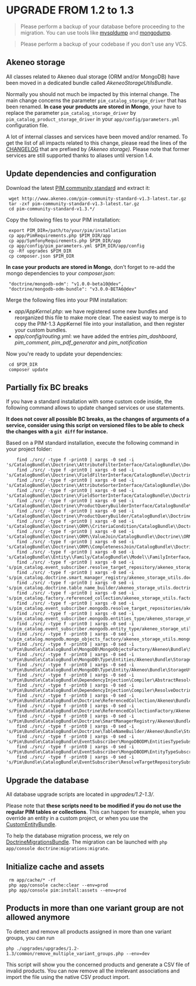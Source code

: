 # UPGRADE FROM 1.2 to 1.3

> Please perform a backup of your database before proceeding to the migration. You can use tools like  [mysqldump](http://dev.mysql.com/doc/refman/5.1/en/mysqldump.html) and [mongodump](http://docs.mongodb.org/manual/reference/program/mongodump/).

> Please perform a backup of your codebase if you don't use any VCS.

## Akeneo storage

All classes related to Akeneo dual storage (ORM and/or MongoDB) have been moved in a dedicated bundle called *AkeneoStorageUtilsBundle*.

Normally you should not much be impacted by this internal change. The main change concerns the parameter `pim_catalog_storage_driver` that has been renamed. 
**In case your products are stored in Mongo**,  your have to replace the parameter `pim_catalog_storage_driver` by `pim_catalog_product_storage_driver` in your `app/config/parameters.yml` configuration file.

A lot of internal classes and services have been moved and/or renamed. To get the list of all impacts related to this change, please read the lines of the [CHANGELOG](https://github.com/akeneo/pim-community-standard/blob/master/CHANGELOG.md) that are prefixed by *(Akeneo storage)*.
Please note that former services are still supported thanks to aliases until version 1.4.

## Update dependencies and configuration

Download the latest [PIM community standard](http://www.akeneo.com/download/) and extract it:

```
 wget http://www.akeneo.com/pim-community-standard-v1.3-latest.tar.gz
 tar -zxf pim-community-standard-v1.3-latest.tar.gz
 cd pim-community-standard-v1.3.*/
```

Copy the following files to your PIM installation:

``` 
 export PIM_DIR=/path/to/your/pim/installation
 cp app/PimRequirements.php $PIM_DIR/app
 cp app/SymfonyRequirements.php $PIM_DIR/app
 cp app/config/pim_parameters.yml $PIM_DIR/app/config
 cp -Rf upgrades $PIM_DIR
 cp composer.json $PIM_DIR
```

**In case your products are stored in Mongo**, don't forget to re-add the mongo dependencies to your *composer.json*:

```
 "doctrine/mongodb-odm": "v1.0.0-beta10@dev",
 "doctrine/mongodb-odm-bundle": "v3.0.0-BETA6@dev"
```

Merge the following files into your PIM installation:
 - *app/AppKernel.php*: we have registered some new bundles and reorganized this file to make more clear. The easiest way to merge is to copy the PIM-1.3 AppKernel file into your installation, and then register your custom bundles.
 - *app/config/routing.yml*: we have added the entries *pim_dashboard*, *pim_comment*, *pim_pdf_generator* and *pim_notification* 

Now you're ready to update your dependencies:

```
 cd $PIM_DIR
 composer update
```

## Partially fix BC breaks

If you have a standard installation with some custom code inside, the following command allows to update changed services or use statements.

**It does not cover all possible BC breaks, as the changes of arguments of a service, consider using this script on versioned files to be able to check the changes with a `git diff` for instance.**

Based on a PIM standard installation, execute the following command in your project folder:

```
    find ./src/ -type f -print0 | xargs -0 sed -i 's/CatalogBundle\\Doctrine\\AttributeFilterInterface/CatalogBundle\\Doctrine\\Query\\AttributeFilterInterface/g'
    find ./src/ -type f -print0 | xargs -0 sed -i 's/CatalogBundle\\Doctrine\\FieldFilterInterface/CatalogBundle\\Doctrine\\Query\\FieldFilterInterface/g'
    find ./src/ -type f -print0 | xargs -0 sed -i 's/CatalogBundle\\Doctrine\\AttributeSorterInterface/CatalogBundle\\Doctrine\\Query\\AttributeSorterInterface/g'
    find ./src/ -type f -print0 | xargs -0 sed -i 's/CatalogBundle\\Doctrine\\FieldSorterInterface/CatalogBundle\\Doctrine\\Query\\FieldSorterInterface/g'
    find ./src/ -type f -print0 | xargs -0 sed -i 's/CatalogBundle\\Doctrine\\ProductQueryBuilderInterface/CatalogBundle\\Doctrine\\Query\\ProductQueryBuilderInterface/g'
    find ./src/ -type f -print0 | xargs -0 sed -i 's/CatalogBundle\\Doctrine\\ProductQueryBuilder/CatalogBundle\\Doctrine\\Query\\ProductQueryBuilder/g'
    find ./src/ -type f -print0 | xargs -0 sed -i 's/CatalogBundle\\Doctrine\\ORM\\CriteriaCondition/CatalogBundle\\Doctrine\\ORM\\Condition\\CriteriaCondition/g'
    find ./src/ -type f -print0 | xargs -0 sed -i 's/CatalogBundle\\Doctrine\\ORM\\ValueJoin/CatalogBundle\\Doctrine\\ORM\\Join\\ValueJoin/g'
    find ./src/ -type f -print0 | xargs -0 sed -i 's/CatalogBundle\\Doctrine\\ORM\\CompletenessJoin/CatalogBundle\\Doctrine\\ORM\\Join\\CompletenessJoin/g'
    find ./src/ -type f -print0 | xargs -0 sed -i 's/CatalogBundle\\Entity\\Family/CatalogBundle\\Model\\FamilyInterface/g'
    find ./src/ -type f -print0 | xargs -0 sed -i 's/pim_catalog.event_subscriber.resolve_target_repository/akeneo_storage_utils.event_subscriber.resolve_target_repository/g'
    find ./src/ -type f -print0 | xargs -0 sed -i 's/pim_catalog.doctrine.smart_manager_registry/akeneo_storage_utils.doctrine.smart_manager_registry/g'
    find ./src/ -type f -print0 | xargs -0 sed -i 's/pim_catalog.doctrine.table_name_builder/akeneo_storage_utils.doctrine.table_name_builder/g'
    find ./src/ -type f -print0 | xargs -0 sed -i 's/pim_catalog.factory.referenced_collection/akeneo_storage_utils.factory.referenced_collection/g'
    find ./src/ -type f -print0 | xargs -0 sed -i 's/pim_catalog.event_subscriber.mongodb.resolve_target_repositories/akeneo_storage_utils.event_subscriber.mongodb.resolve_target_repository/g'
    find ./src/ -type f -print0 | xargs -0 sed -i 's/pim_catalog.event_subscriber.mongodb.entities_type/akeneo_storage_utils.event_subscriber.mongodb.entities_type/g'
    find ./src/ -type f -print0 | xargs -0 sed -i 's/pim_catalog.event_subscriber.mongodb.entity_type/akeneo_storage_utils.event_subscriber.mongodb.entity_type/g'
    find ./src/ -type f -print0 | xargs -0 sed -i 's/pim_catalog.mongodb.mongo_objects_factory/akeneo_storage_utils.mongodb.mongo_objects_factory/g'    
    find ./src/ -type f -print0 | xargs -0 sed -i 's/Pim\Bundle\CatalogBundle\MongoDB\MongoObjectsFactory/Akeneo\Bundle\StorageUtilsBundle\MongoDB\MongoObjectsFactory/g'
    find ./src/ -type f -print0 | xargs -0 sed -i 's/Pim\Bundle\CatalogBundle\MongoDB\Type\Entities/Akeneo\Bundle\StorageUtilsBundle\MongoDB\Type\Entities/g'
    find ./src/ -type f -print0 | xargs -0 sed -i 's/Pim\Bundle\CatalogBundle\MongoDB\Type\Entity/Akeneo\Bundle\StorageUtilsBundle\MongoDB\Type\Entity/g'
    find ./src/ -type f -print0 | xargs -0 sed -i 's/Pim\Bundle\CatalogBundle\DependencyInjection\Compiler\AbstractResolveDoctrineTargetModelsPass/Akeneo\Bundle\StorageUtilsBundle\DependencyInjection\Compiler\AbstractResolveDoctrineTargetModelPass/g'
    find ./src/ -type f -print0 | xargs -0 sed -i 's/Pim\Bundle\CatalogBundle\DependencyInjection\Compiler\ResolveDoctrineTargetRepositoriesPass/Akeneo\Bundle\StorageUtilsBundle\DependencyInjection\Compiler\ResolveDoctrineTargetRepositoryPass/g'
    find ./src/ -type f -print0 | xargs -0 sed -i 's/Pim\Bundle\CatalogBundle\Doctrine\ReferencedCollection/Akeneo\Bundle\StorageUtilsBundle\Doctrine\ReferencedCollection/g'
    find ./src/ -type f -print0 | xargs -0 sed -i 's/Pim\Bundle\CatalogBundle\Doctrine\ReferencedCollectionFactory/Akeneo\Bundle\StorageUtilsBundle\Doctrine\ReferencedCollectionFactory/g'
    find ./src/ -type f -print0 | xargs -0 sed -i 's/Pim\Bundle\CatalogBundle\Doctrine\SmartManagerRegistry/Akeneo\Bundle\StorageUtilsBundle\Doctrine\SmartManagerRegistry/g'
    find ./src/ -type f -print0 | xargs -0 sed -i 's/Pim\Bundle\CatalogBundle\Doctrine\TableNameBuilder/Akeneo\Bundle\StorageUtilsBundle\Doctrine\TableNameBuilder/g'
    find ./src/ -type f -print0 | xargs -0 sed -i 's/Pim\Bundle\CatalogBundle\EventSubscriber\MongoDBODM\EntitiesTypeSubscriber/Akeneo\Bundle\StorageUtilsBundle\EventSubscriber\MongoDBODM\EntitiesTypeSubscriber/g'
    find ./src/ -type f -print0 | xargs -0 sed -i 's/Pim\Bundle\CatalogBundle\EventSubscriber\MongoDBODM\EntityTypeSubscriber/Akeneo\Bundle\StorageUtilsBundle\EventSubscriber\MongoDBODM\EntityTypeSubscriber/g'
    find ./src/ -type f -print0 | xargs -0 sed -i 's/Pim\Bundle\CatalogBundle\EventSubscriber\ResolveTargetRepositorySubscriber/Akeneo\Bundle\StorageUtilsBundle\EventSubscriber\ResolveTargetRepositorySubscriber/g'

```

## Upgrade the database

All database upgrade scripts are located in *upgrades/1.2-1.3/*. 

Please  note that **these scripts need to be modified if you do not use the regular PIM tables or collections**. This can happen for example, when you override an entity in a custom project, or when you use the [CustomEntityBundle](https://github.com/akeneo/CustomEntityBundle).
 
To help the database migration process, we rely on [DoctrineMigrationsBundle](http://symfony.com/fr/doc/current/bundles/DoctrineMigrationsBundle/index.html). The migration can be launched with `php app/console doctrine:migrations:migrate`.

## Initialize cache and assets

```
 rm app/cache/* -rf
 php app/console cache:clear --env=prod
 php app/console pim:install:assets --env=prod
```

## Products in more than one variant group are not allowed anymore

To detect and remove all products assigned in more than one variant groups, you can run

    php ./upgrades/upgrades/1.2-1.3/common/remove_multiple_variant_groups.php --env=dev

This script will show you the concerned products and generate a CSV file of invalid products.
You can now remove all the irrelevant associations and import the file using the native CSV product import.
